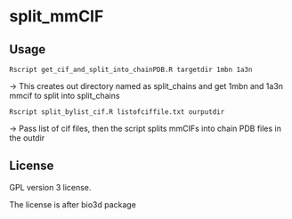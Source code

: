 # split_mmCIF
## Usage

```Rscript get_cif_and_split_into_chainPDB.R targetdir 1mbn 1a3n ```

-> This creates out directory named as split_chains and get 1mbn and 1a3n mmcif to split into split_chains

```Rscript split_bylist_cif.R listofciffile.txt ourputdir  ```

-> Pass list of cif files, then the script splits mmCIFs into chain PDB files in the outdir 

## License

GPL version 3 license. 

The license is after bio3d package
